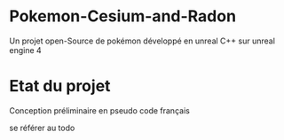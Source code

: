 # Pokemon-Cesium-and-Radon
Un projet open-Source de pokémon développé en unreal C++ sur unreal engine 4

# Etat du projet
Conception préliminaire en pseudo code français

se référer au todo
